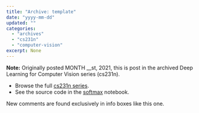 ```yaml
---
title: "Archive: template"
date: "yyyy-mm-dd"
updated: ""
categories:
  - "archives"
  - "cs231n"
  - "computer-vision"
excerpt: None
---
```


<script>
    import Info from '$lib/components/Info.svelte'
    import Katex from '$lib/components/Katex.svelte'
</script>

<Info>

**Note:** Originally posted MONTH __st, 2021, this is post <Katex math="\_\_/20"/> in the archived Deep Learning for Computer Vision series (cs231n). 
* Browse the full [cs231n series](/blog/category/cs231n).
* See the source code in the [softmax](https://github.com/pgiardiniere/cs231n/blob/main/assignment1/softmax.ipynb) notebook.

New comments are found exclusively in info boxes like this one.

</Info>